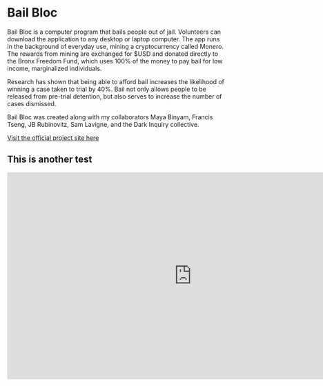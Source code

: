 # Bail Bloc

Bail Bloc is a computer program that bails people out of jail. Volunteers can download the application to any desktop or laptop computer. The app runs in the background of everyday use, mining a cryptocurrency called Monero. The rewards from mining are exchanged for $USD and donated directly to the Bronx Freedom Fund, which uses 100% of the money to pay bail for low income, marginalized individuals.

Research has shown that being able to afford bail increases the likelihood of winning a case taken to trial by 40%. Bail not only allows people to be released from pre-trial detention, but also serves to increase the number of cases dismissed.

Bail Bloc was created along with my collaborators Maya Binyam, Francis Tseng, JB Rubinovitz, Sam Lavigne, and the Dark Inquiry collective.

[Visit the official project site here](//bailbloc.thenewinquiry.com)

## This is another test

<div class="video-container"><iframe width="853" height="480" src="https://www.youtube.com/embed/DAWyEkIxacg" frameborder="0" allowfullscreen</iframe></div>

![a caption for the photo](0.jpg)
![a caption for the photo](1.jpg)
![a caption for the photo](2.jpg)
![a caption for the photo](3.jpg)

## Press
www.google.com/123
